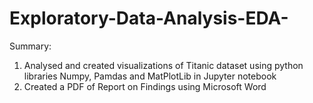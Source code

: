 # Exploratory-Data-Analysis-EDA-
Summary:
1) Analysed and created visualizations of Titanic dataset using python libraries Numpy, Pamdas and MatPlotLib in Jupyter notebook
2) Created a PDF of Report on Findings using Microsoft Word
